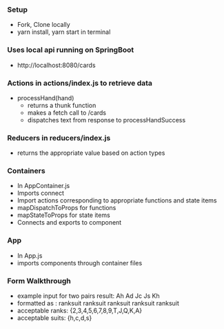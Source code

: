 ### Setup
* Fork, Clone locally
* yarn install, yarn start in terminal

### Uses local api running on SpringBoot
* http://localhost:8080/cards

### Actions in actions/index.js to retrieve data
* processHand(hand)
    * returns a thunk function
    * makes a fetch call to /cards
    * dispatches text from response to processHandSuccess

### Reducers in reducers/index.js
* returns the appropriate value based on action types

### Containers
* In AppContainer.js
* Imports connect
* Import actions corresponding to appropriate functions and state items
* mapDispatchToProps for functions
* mapStateToProps for state items
* Connects and exports to component

### App
* In App.js
* imports components through container files

### Form Walkthrough
* example input for two pairs result: Ah Ad Jc Js Kh
* formatted as : ranksuit ranksuit ranksuit ranksuit ranksuit
* acceptable ranks: {2,3,4,5,6,7,8,9,T,J,Q,K,A}
* acceptable suits: {h,c,d,s}
